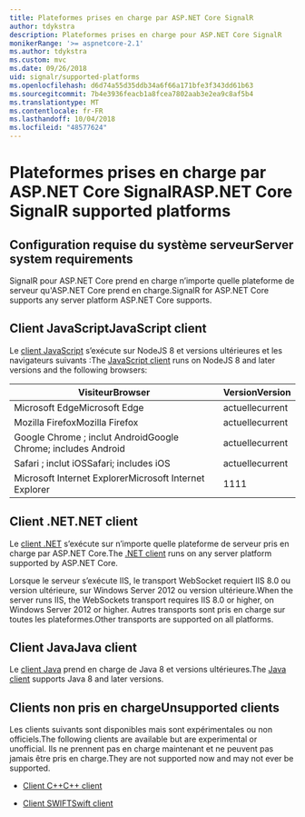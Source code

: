 ```yaml
---
title: Plateformes prises en charge par ASP.NET Core SignalR
author: tdykstra
description: Plateformes prises en charge pour ASP.NET Core SignalR
monikerRange: '>= aspnetcore-2.1'
ms.author: tdykstra
ms.custom: mvc
ms.date: 09/26/2018
uid: signalr/supported-platforms
ms.openlocfilehash: d6d74a55d35ddb34a6f66a171bfe3f343dd61b63
ms.sourcegitcommit: 7b4e3936feacb1a8fcea7802aab3e2ea9c8af5b4
ms.translationtype: MT
ms.contentlocale: fr-FR
ms.lasthandoff: 10/04/2018
ms.locfileid: "48577624"
---
```

# <a name="aspnet-core-signalr-supported-platforms"></a><span data-ttu-id="faebd-103">Plateformes prises en charge par ASP.NET Core SignalR</span><span class="sxs-lookup"><span data-stu-id="faebd-103">ASP.NET Core SignalR supported platforms</span></span>

## <a name="server-system-requirements"></a><span data-ttu-id="faebd-104">Configuration requise du système serveur</span><span class="sxs-lookup"><span data-stu-id="faebd-104">Server system requirements</span></span>

<span data-ttu-id="faebd-105">SignalR pour ASP.NET Core prend en charge n’importe quelle plateforme de serveur qu'ASP.NET Core prend en charge.</span><span class="sxs-lookup"><span data-stu-id="faebd-105">SignalR for ASP.NET Core supports any server platform ASP.NET Core supports.</span></span>

## <a name="javascript-client"></a><span data-ttu-id="faebd-106">Client JavaScript</span><span class="sxs-lookup"><span data-stu-id="faebd-106">JavaScript client</span></span>

<span data-ttu-id="faebd-107">Le [client JavaScript](https://www.npmjs.com/package/@aspnet/signalr) s’exécute sur NodeJS 8 et versions ultérieures et les navigateurs suivants :</span><span class="sxs-lookup"><span data-stu-id="faebd-107">The [JavaScript client](https://www.npmjs.com/package/@aspnet/signalr) runs on NodeJS 8 and later versions and the following browsers:</span></span>

| <span data-ttu-id="faebd-108">Visiteur</span><span class="sxs-lookup"><span data-stu-id="faebd-108">Browser</span></span> | <span data-ttu-id="faebd-109">Version</span><span class="sxs-lookup"><span data-stu-id="faebd-109">Version</span></span> |
| ------- | ------- |
| <span data-ttu-id="faebd-110">Microsoft Edge</span><span class="sxs-lookup"><span data-stu-id="faebd-110">Microsoft Edge</span></span> | <span data-ttu-id="faebd-111">actuelle</span><span class="sxs-lookup"><span data-stu-id="faebd-111">current</span></span> |
| <span data-ttu-id="faebd-112">Mozilla Firefox</span><span class="sxs-lookup"><span data-stu-id="faebd-112">Mozilla Firefox</span></span> | <span data-ttu-id="faebd-113">actuelle</span><span class="sxs-lookup"><span data-stu-id="faebd-113">current</span></span> |
| <span data-ttu-id="faebd-114">Google Chrome ; inclut Android</span><span class="sxs-lookup"><span data-stu-id="faebd-114">Google Chrome; includes Android</span></span> | <span data-ttu-id="faebd-115">actuelle</span><span class="sxs-lookup"><span data-stu-id="faebd-115">current</span></span> |
| <span data-ttu-id="faebd-116">Safari ; inclut iOS</span><span class="sxs-lookup"><span data-stu-id="faebd-116">Safari; includes iOS</span></span> | <span data-ttu-id="faebd-117">actuelle</span><span class="sxs-lookup"><span data-stu-id="faebd-117">current</span></span> |
| <span data-ttu-id="faebd-118">Microsoft Internet Explorer</span><span class="sxs-lookup"><span data-stu-id="faebd-118">Microsoft Internet Explorer</span></span> | <span data-ttu-id="faebd-119">11</span><span class="sxs-lookup"><span data-stu-id="faebd-119">11</span></span> |
 
## <a name="net-client"></a><span data-ttu-id="faebd-120">Client .NET</span><span class="sxs-lookup"><span data-stu-id="faebd-120">.NET client</span></span>

<span data-ttu-id="faebd-121">Le [client .NET](https://www.nuget.org/packages/Microsoft.AspNetCore.SignalR/) s’exécute sur n’importe quelle plateforme de serveur pris en charge par ASP.NET Core.</span><span class="sxs-lookup"><span data-stu-id="faebd-121">The [.NET client](https://www.nuget.org/packages/Microsoft.AspNetCore.SignalR/) runs on any server platform supported by ASP.NET Core.</span></span>

<span data-ttu-id="faebd-122">Lorsque le serveur s’exécute IIS, le transport WebSocket requiert IIS 8.0 ou version ultérieure, sur Windows Server 2012 ou version ultérieure.</span><span class="sxs-lookup"><span data-stu-id="faebd-122">When the server runs IIS, the WebSockets transport requires IIS 8.0 or higher, on Windows Server 2012 or higher.</span></span> <span data-ttu-id="faebd-123">Autres transports sont pris en charge sur toutes les plateformes.</span><span class="sxs-lookup"><span data-stu-id="faebd-123">Other transports are supported on all platforms.</span></span>

## <a name="java-client"></a><span data-ttu-id="faebd-124">Client Java</span><span class="sxs-lookup"><span data-stu-id="faebd-124">Java client</span></span>

<span data-ttu-id="faebd-125">Le [client Java](https://search.maven.org/artifact/com.microsoft.aspnet/signalr) prend en charge de Java 8 et versions ultérieures.</span><span class="sxs-lookup"><span data-stu-id="faebd-125">The [Java client](https://search.maven.org/artifact/com.microsoft.aspnet/signalr) supports Java 8 and later versions.</span></span>

## <a name="unsupported-clients"></a><span data-ttu-id="faebd-126">Clients non pris en charge</span><span class="sxs-lookup"><span data-stu-id="faebd-126">Unsupported clients</span></span>

<span data-ttu-id="faebd-127">Les clients suivants sont disponibles mais sont expérimentales ou non officiels.</span><span class="sxs-lookup"><span data-stu-id="faebd-127">The following clients are available but are experimental or unofficial.</span></span> <span data-ttu-id="faebd-128">Ils ne prennent pas en charge maintenant et ne peuvent pas jamais être pris en charge.</span><span class="sxs-lookup"><span data-stu-id="faebd-128">They are not supported now and may not ever be supported.</span></span>

* [<span data-ttu-id="faebd-129">Client C++</span><span class="sxs-lookup"><span data-stu-id="faebd-129">C++ client</span></span>](https://github.com/aspnet/SignalR/tree/master/clients/cpp)

* [<span data-ttu-id="faebd-130">Client SWIFT</span><span class="sxs-lookup"><span data-stu-id="faebd-130">Swift client</span></span>](https://github.com/moozzyk/SignalR-Client-Swift)
